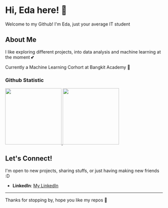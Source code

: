 # Hi, Eda here! 👋

Welcome to my Github! I'm Eda, just your average IT student

## About Me

I like exploring different projects, into data analysis and machine learning at the moment 💕

Currently a Machine Learning Corhort at Bangkit Academy 🥸

### Github Statistic
<p align="left">
<a href="https://github.com/farizeda">
  <img height="180em" src="https://github-readme-stats-eight-theta.vercel.app/api?username=penuliscode&show_icons=true&theme=algolia&include_all_commits=true&count_private=true"/>
  <img height="180em" src="https://github-readme-stats-eight-theta.vercel.app/api/top-langs/?username=penuliscode&layout=compact&layout=compact&theme=algolia"/>
</a>
</p>

## Let's Connect!

I'm  open to new projects, sharing stuffs, or just having making new friends :D

- **LinkedIn**: [My LinkedIn](https://www.linkedin.com/in/farizeda/)
  
---

Thanks for stopping by, hope you like my repos 👀
